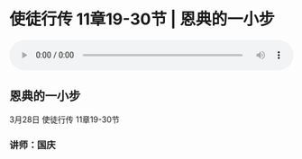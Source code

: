 # 使徒行传 11章19-30节 | 恩典的一小步

<audio style="width: 100%;" preload="false" controls controlslist="nodownload"><source src="http://file.simai.life/audio/mp3/tu_11_19-30_210328.mp3" type="audio/mpeg">Your browser does not support the audio element.</audio>

## 恩典的一小步
3月28日 
使徒行传 11章19-30节
### 讲师：国庆